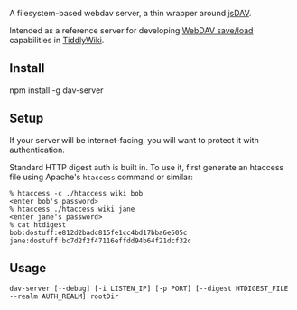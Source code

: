 A filesystem-based webdav server, a thin wrapper around [jsDAV](https://github.com/mikedeboer/jsDAV).

Intended as a reference server for developing [WebDAV save/load](https://github.com/Jermolene/TiddlyWiki5/issues/738) capabilities in [TiddlyWiki](http://tiddlywiki.com/). 

## Install

npm install -g dav-server

## Setup

If your server will be internet-facing, you will want to protect it with authentication.

Standard HTTP digest auth is built in. To use it, first generate an htaccess file using Apache's `htaccess` command or similar:

```
% htaccess -c ./htaccess wiki bob
<enter bob's password>
% htaccess ./htaccess wiki jane
<enter jane's password>
% cat htdigest
bob:dostuff:e812d2badc815fe1cc4bd17bba6e505c
jane:dostuff:bc7d2f2f47116effdd94b64f21dcf32c
```

## Usage

```
dav-server [--debug] [-i LISTEN_IP] [-p PORT] [--digest HTDIGEST_FILE --realm AUTH_REALM] rootDir
```

